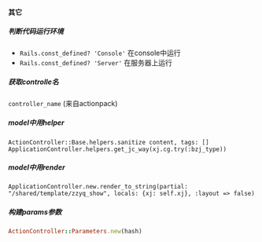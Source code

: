 #### 其它

##### 判断代码运行环境
* `Rails.const_defined? 'Console'` 在console中运行
* `Rails.const_defined? 'Server'`  在服务器上运行

##### 获取controlle名
`controller_name` (来自actionpack)

##### model中用helper
`ActionController::Base.helpers.sanitize content, tags: []`
`ApplicationController.helpers.get_jc_way(xj.cg.try(:bzj_type))`


##### model中用render
`ApplicationController.new.render_to_string(partial: "/shared/template/zzyq_show", locals: {xj: self.xj}, :layout => false)`


##### 构建params参数
```ruby
ActionController::Parameters.new(hash)
```
